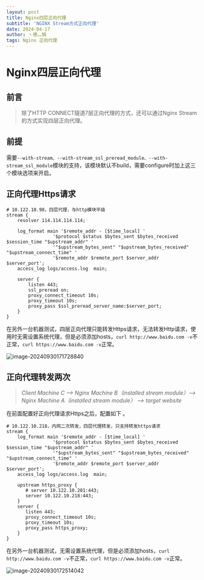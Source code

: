 ```yaml
---
layout: post
title: Nginx四层正向代理
subtitle: 'NGINX Stream方式正向代理'
date: 2024-04-17
author: 丶德灬锅
tags: Nginx 正向代理
---
```


# Nginx四层正向代理

## 前言

> 除了HTTP CONNECT隧道7层正向代理的方式，还可以通过Nginx Stream的方式实现四层正向代理。

## 前提

需要`--with-stream、--with-stream_ssl_preread_module、--with-stream_ssl_module`模块的支持，该模块默认不build，需要configure时加上这三个模块选项来开启。

## 正向代理Https请求

```
# 10.122.10.98，四层代理，与http模块平级
stream {
    resolver 114.114.114.114;
	
	log_format main '$remote_addr - [$time_local] '
                 '$protocol $status $bytes_sent $bytes_received $session_time "$upstream_addr" '
                 '"$upstream_bytes_sent" "$upstream_bytes_received" "$upstream_connect_time" '
                 '$remote_addr $remote_port $server_addr $server_port';
    access_log logs/access.log  main;
	
    server {
        listen 443;
        ssl_preread on;
        proxy_connect_timeout 10s;
        proxy_timeout 10s;
        proxy_pass $ssl_preread_server_name:$server_port;
    }
}
```

在另外一台机器测试，四层正向代理只能转发Https请求，无法转发Http请求，使用时无需设置系统代理，但是必须添加hosts，`curl http://www.baidu.com -v`不正常，`curl https://www.baidu.com -v`正常。

![image-20240930171728840](https://cdn.jsdelivr.net/gh/ldy/ldy.github.io@master/screenshot/image-20240930171728840.png)

## 正向代理转发两次

> *Client Machine C --> Nginx Machine B（installed stream module）--> Nginx Machine A（installed stream module） --> target website*

在前面配置好正向代理请求Https之后，配置如下 。

```
# 10.122.10.218，内网二次转发，四层代理转发，只支持转发https请求
stream {
	log_format main '$remote_addr - [$time_local] '
                 '$protocol $status $bytes_sent $bytes_received $session_time "$upstream_addr" '
                 '"$upstream_bytes_sent" "$upstream_bytes_received" "$upstream_connect_time" '
                 '$remote_addr $remote_port $server_addr $server_port';
    access_log logs/access.log  main;
	
    upstream https_proxy {
	   # server 10.122.10.201:443;
	   server 10.122.10.218:443;
    }
    server {
       listen 443; 
       proxy_connect_timeout 10s;
       proxy_timeout 10s;
       proxy_pass https_proxy;
    }
}
```

在另外一台机器测试，无需设置系统代理，但是必须添加hosts，`curl http://www.baidu.com -v`不正常，`curl https://www.baidu.com -v`正常。

![image-20240930172514042](https://cdn.jsdelivr.net/gh/ldy/ldy.github.io@master/screenshot/image-20240930172514042.png)